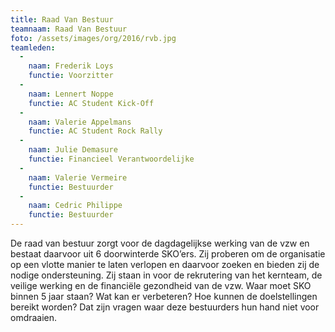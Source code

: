 ```yaml
---
title: Raad Van Bestuur
teamnaam: Raad Van Bestuur
foto: /assets/images/org/2016/rvb.jpg
teamleden:
  -
    naam: Frederik Loys
    functie: Voorzitter
  -
    naam: Lennert Noppe
    functie: AC Student Kick-Off
  -
    naam: Valerie Appelmans
    functie: AC Student Rock Rally
  -
    naam: Julie Demasure
    functie: Financieel Verantwoordelijke
  -
    naam: Valerie Vermeire
    functie: Bestuurder
  -
    naam: Cedric Philippe
    functie: Bestuurder
---
```


De raad van bestuur zorgt voor de dagdagelijkse werking van de vzw en bestaat daarvoor uit 6 doorwinterde SKO’ers. Zij proberen om de organisatie op een vlotte manier te laten verlopen en daarvoor zoeken en bieden zij de nodige ondersteuning. Zij staan in voor de rekrutering van het kernteam, de veilige werking en de financiële gezondheid van de vzw. Waar moet SKO binnen 5 jaar staan? Wat kan er verbeteren? Hoe kunnen de doelstellingen bereikt worden? Dat zijn vragen waar deze bestuurders hun hand niet voor omdraaien.
